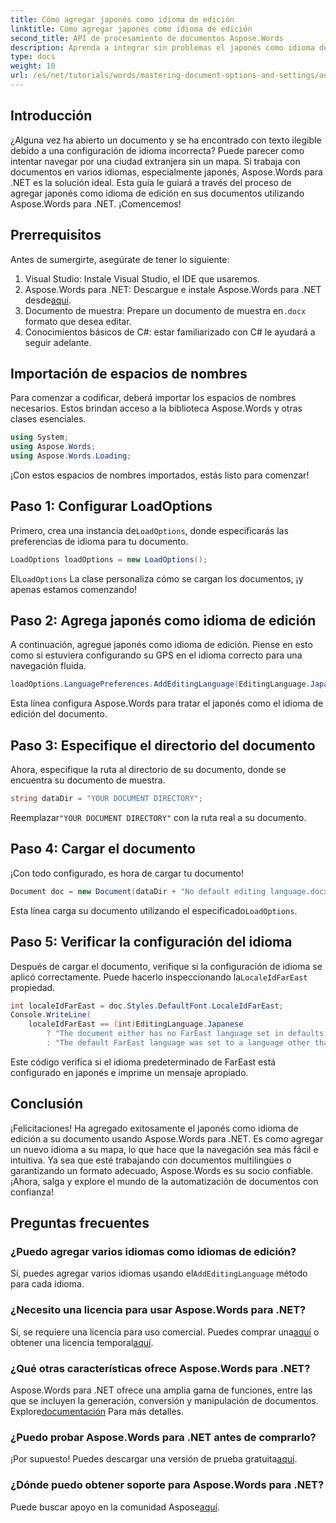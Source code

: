 ```yaml
---
title: Cómo agregar japonés como idioma de edición
linktitle: Cómo agregar japonés como idioma de edición
second_title: API de procesamiento de documentos Aspose.Words
description: Aprenda a integrar sin problemas el japonés como idioma de edición en sus documentos con Aspose.Words para .NET. Esta guía paso a paso.
type: docs
weight: 10
url: /es/net/tutorials/words/mastering-document-options-and-settings/adding-japanese-as-editing-languages/
---
```

## Introducción

¿Alguna vez ha abierto un documento y se ha encontrado con texto ilegible debido a una configuración de idioma incorrecta? Puede parecer como intentar navegar por una ciudad extranjera sin un mapa. Si trabaja con documentos en varios idiomas, especialmente japonés, Aspose.Words para .NET es la solución ideal. Esta guía le guiará a través del proceso de agregar japonés como idioma de edición en sus documentos utilizando Aspose.Words para .NET. ¡Comencemos!

## Prerrequisitos

Antes de sumergirte, asegúrate de tener lo siguiente:

1. Visual Studio: Instale Visual Studio, el IDE que usaremos.
2.  Aspose.Words para .NET: Descargue e instale Aspose.Words para .NET desde[aquí](https://releases.aspose.com/words/net/).
3.  Documento de muestra: Prepare un documento de muestra en`.docx` formato que desea editar.
4. Conocimientos básicos de C#: estar familiarizado con C# le ayudará a seguir adelante.

## Importación de espacios de nombres

Para comenzar a codificar, deberá importar los espacios de nombres necesarios. Estos brindan acceso a la biblioteca Aspose.Words y otras clases esenciales.

```csharp
using System;
using Aspose.Words;
using Aspose.Words.Loading;
```

¡Con estos espacios de nombres importados, estás listo para comenzar!

## Paso 1: Configurar LoadOptions

 Primero, crea una instancia de`LoadOptions`, donde especificarás las preferencias de idioma para tu documento.

```csharp
LoadOptions loadOptions = new LoadOptions();
```

 El`LoadOptions` La clase personaliza cómo se cargan los documentos, ¡y apenas estamos comenzando!

## Paso 2: Agrega japonés como idioma de edición

A continuación, agregue japonés como idioma de edición. Piense en esto como si estuviera configurando su GPS en el idioma correcto para una navegación fluida.

```csharp
loadOptions.LanguagePreferences.AddEditingLanguage(EditingLanguage.Japanese);
```

Esta línea configura Aspose.Words para tratar el japonés como el idioma de edición del documento.

## Paso 3: Especifique el directorio del documento

Ahora, especifique la ruta al directorio de su documento, donde se encuentra su documento de muestra.

```csharp
string dataDir = "YOUR DOCUMENT DIRECTORY";
```

 Reemplazar`"YOUR DOCUMENT DIRECTORY"` con la ruta real a su documento.

## Paso 4: Cargar el documento

¡Con todo configurado, es hora de cargar tu documento!

```csharp
Document doc = new Document(dataDir + "No default editing language.docx", loadOptions);
```

 Esta línea carga su documento utilizando el especificado`LoadOptions`.

## Paso 5: Verificar la configuración del idioma

 Después de cargar el documento, verifique si la configuración de idioma se aplicó correctamente. Puede hacerlo inspeccionando la`LocaleIdFarEast` propiedad.

```csharp
int localeIdFarEast = doc.Styles.DefaultFont.LocaleIdFarEast;
Console.WriteLine(
    localeIdFarEast == (int)EditingLanguage.Japanese
        ? "The document either has no FarEast language set in defaults or it was set to Japanese originally."
        : "The default FarEast language was set to a language other than Japanese, so it is not overridden.");
```

Este código verifica si el idioma predeterminado de FarEast está configurado en japonés e imprime un mensaje apropiado.

## Conclusión

¡Felicitaciones! Ha agregado exitosamente el japonés como idioma de edición a su documento usando Aspose.Words para .NET. Es como agregar un nuevo idioma a su mapa, lo que hace que la navegación sea más fácil e intuitiva. Ya sea que esté trabajando con documentos multilingües o garantizando un formato adecuado, Aspose.Words es su socio confiable. ¡Ahora, salga y explore el mundo de la automatización de documentos con confianza!

## Preguntas frecuentes

### ¿Puedo agregar varios idiomas como idiomas de edición?
 Sí, puedes agregar varios idiomas usando el`AddEditingLanguage` método para cada idioma.

### ¿Necesito una licencia para usar Aspose.Words para .NET?
 Sí, se requiere una licencia para uso comercial. Puedes comprar una[aquí](https://purchase.aspose.com/buy) o obtener una licencia temporal[aquí](https://purchase.aspose.com/temporary-license/).

### ¿Qué otras características ofrece Aspose.Words para .NET?
Aspose.Words para .NET ofrece una amplia gama de funciones, entre las que se incluyen la generación, conversión y manipulación de documentos. Explore[documentación](https://reference.aspose.com/words/net/) Para más detalles.

### ¿Puedo probar Aspose.Words para .NET antes de comprarlo?
 ¡Por supuesto! Puedes descargar una versión de prueba gratuita[aquí](https://releases.aspose.com/).

### ¿Dónde puedo obtener soporte para Aspose.Words para .NET?
 Puede buscar apoyo en la comunidad Aspose[aquí](https://forum.aspose.com/c/words/8).